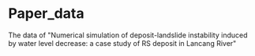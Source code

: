 # Paper_data
The data of "Numerical simulation of deposit-landslide instability induced by water level decrease: a case study of RS deposit in Lancang River"
